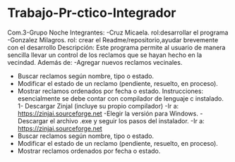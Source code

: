 # Trabajo-Pr-ctico-Integrador
Com.3-Grupo Noche
Integrantes: -Cruz Micaela. rol:desarrollar el programa
             -Gonzalez Milagros. rol: crear el Readme/repositorio,ayudar brevemente con el desarrollo
Descripción: Este programa permite al usuario de manera sencilla llevar un control de los reclamos que se hayan hecho en la vecindad. Además de: 
-Agregar nuevos reclamos vecinales.
- Buscar reclamos según nombre, tipo o estado.
- Modificar el estado de un reclamo (pendiente, resuelto, en proceso).
- Mostrar reclamos ordenados por fecha o estado.
Instrucciones: esencialmente se debe contar con compilador de lenguaje c instalado.
1- Descargar ZinjaI (incluye su propio compilador)
-Ir a: https://zinjai.sourceforge.net
-Elegir la versión para Windows.
-Descargar el archivo .exe y seguir los pasos del instalador.
-Ir a: https://zinjai.sourceforge.net
- Buscar reclamos según nombre, tipo o estado.
- Modificar el estado de un reclamo (pendiente, resuelto, en proceso).
- Mostrar reclamos ordenados por fecha o estado.
